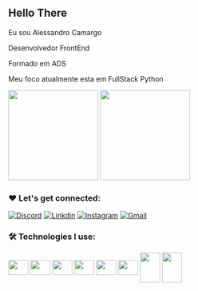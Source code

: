 ## Hello There

Eu sou Alessandro Camargo
 
Desenvolvedor FrontEnd

Formado em ADS 

Meu foco atualmente esta em FullStack Python

<div>
  <img height="180em" src="https://github-readme-stats.vercel.app/api?username=sancamargosan&show_icons=true&theme=tokyonight"/>
  <img height="180em" src="https://github-readme-stats.vercel.app/api/top-langs/?username=sancamargosan&layout=compact&theme=tokyonight"/>
</div>

### ❤️ Let's get connected:

[![Discord](https://img.shields.io/badge/Discord-7289DA?style=for-the-badge&logo=discord&logoColor=white)](https://discord.gg/913998457163878480)
[![Linkdin](https://img.shields.io/badge/LinkedIn-0077B5?style=for-the-badge&logo=linkedin&logoColor=white)](https://www.linkedin.com/in/alessandro-camargo-740502142/)
[![Instagram](https://img.shields.io/badge/Instagram-E4405F?style=for-the-badge&logo=instagram&logoColor=white)](https://www.instagram.com/sancamargosan/)
[![Gmail](https://img.shields.io/badge/Gmail-D14836?style=for-the-badge&logo=gmail&logoColor=white)](mailto:alessancamargo@gmail.com)
### 🛠️ Technologies I use:

<div>
<img align="center"  height="30" width="40" src="https://cdn.jsdelivr.net/gh/devicons/devicon/icons/html5/html5-original.svg"/>
<img align="center"  height="30" width="40" src="https://cdn.jsdelivr.net/gh/devicons/devicon/icons/css3/css3-original.svg"/>
<img align="center"  height="30" width="40" src="https://cdn.jsdelivr.net/gh/devicons/devicon/icons/javascript/javascript-original.svg"/>
<img align="center"  height="30" width="40" src="https://cdn.jsdelivr.net/gh/devicons/devicon/icons/flutter/flutter-original.svg" />
<img align="center"  height="30" width="40" src="https://cdn.jsdelivr.net/gh/devicons/devicon/icons/react/react-original-wordmark.svg" />
<img align="center"  height="30" width="40" src="https://cdn.jsdelivr.net/gh/devicons/devicon/icons/bootstrap/bootstrap-original-wordmark.svg" />
<img align="center"  height="60" width="40" src="https://cdn.jsdelivr.net/gh/devicons/devicon/icons/nodejs/nodejs-plain.svg" />
<img align="center"  height="60" width="40" src="https://cdn.jsdelivr.net/gh/devicons/devicon/icons/python/python-original.svg" />

</div>
